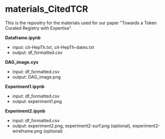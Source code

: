 # materials_CitedTCR

This is the repositry for the materials used for our paper "Towards a Token Curated Registry with Expertise".

**Dataframe.ipynb** 
- input: cit-HepTh.txt, cit-HepTh-dates.txt
- output: df_formatted.csv

**DAG_image.cys**
- input: df_formatted.csv
- output: DAG_image.png

**Experiment1.ipynb**
- input: df_formatted.csv
- output: experiment1.png

**Experiment2.ipynb**
- input: df_formatted.csv
- output: experiment2.png, experiment2-surf.png (optional), experiment2-wireframe.png (optional)
